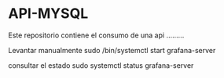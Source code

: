 # API-MYSQL
Este repositorio contiene el consumo de una api .........

Levantar manualmente 
sudo /bin/systemctl start grafana-server

consultar el estado
sudo systemctl status grafana-server

